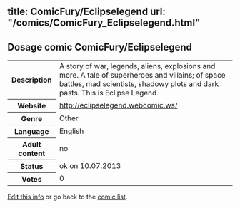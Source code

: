 title: ComicFury/Eclipselegend
url: "/comics/ComicFury_Eclipselegend.html"
---
Dosage comic ComicFury/Eclipselegend
-----------------------------------------

<p id="msg"></p>
<script type="text/javascript">
if (window.location.search === '?edit_info_mail=sent_ok') {
  var elem = document.getElementById("msg");
  elem.innerHTML = 'Edited information sucessfully sent for review, which is usually done daily. Thanks!';
  elem.className = 'ok';
}
</script>
<table class="comicinfo">
<tr>
<th>Description</th><td>A story of war, legends, aliens, explosions and more. A tale of superheroes and villains; of space battles, mad scientists, shadowy plots and dark pasts. This is Eclipse Legend.</td>
</tr>
<tr>
<th>Website</th><td><a href="http://eclipselegend.webcomic.ws/">http://eclipselegend.webcomic.ws/</a></td>
</tr>
<tr>
<th>Genre</th><td>Other</td>
</tr>
<tr>
<th>Language</th><td>English</td>
</tr>
<tr>
<th>Adult content</th><td>no</td>
</tr>
<tr>
<th>Status</th><td>ok on 10.07.2013</td>
</tr>
<tr>
<th>Votes</th><td>0</td>
</tr>
</table>

[Edit this info](ComicFury_Eclipselegend_edit.html) or go back to the [comic list](../comic-index.html).
